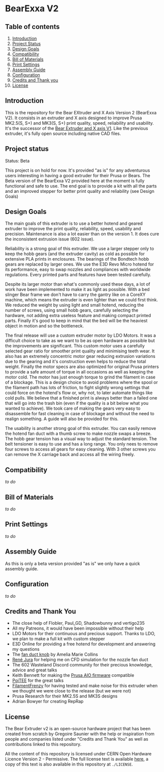 # BearExxa V2

## Table of contents
  1. [Introduction](#introduction)
  2. [Project Status](#project-status)
  3. [Design Goals](#design-goals)
  4. [Compatibility](#compatibility)
  5. [Bill of Materials](#bill-of-materials)
  6. [Print Settings](#print-settings)
  7. [Assembly Guide](#assembly-guide)
  8. [Configuration](#configuration)
  9. [Credits and Thank you](#credits-and-thank-you)
  10. [License](#license)

## Introduction 

This is the repository for the Bear EXtruder and X Axis Version 2 (BearExxa V2). It consists in an extruder and X axis designed to improve Prusa MK2.5(S, S+) and MK3(S, S+) print quality, speed, reliability and usability. It's the successor of the [Bear Extruder and X axis V1](https://github.com/gregsaun/bear_extruder_and_x_axis). Like the previous extruder, it's fully open source including native CAD files.

## Project status

Status: Beta

This project is on hold for now. It's provided "as is" for any adventurous users interesting in having a good extruder for their Prusa or Bears. The Beta version of the BearExxa V2 provided here at the moment is fully functional and safe to use. The end goal is to provide a kit with all the parts and an improved stepper for better print quality and reliability (see Design Goals)

## Design Goals

The main goals of this extruder is to use a better hotend and geared extruder to improve the print quality, reliability, speed, usability and precision. Maintenance is also a lot easier than on the version 1. It does cure the inconsistent extrusion issue (602 issue).

Reliability is a strong goal of this extruder. We use a larger stepper only to keep the hobb gears (and the extruder cavity) as cold as possible for extensive PLA prints in enclosures. The bearings of the Bondtech hobb gears are replaced by larger ones. We use the E3D Revo Micro hotend for its performance, easy to swap nozzles and compliances with worldwide regulations. Every printed parts and features have been tested carefully.

Despite its larger motor than what's commonly used these days, a lot of work have been implemented to make it as light as possible. With a bed slinger Bear frame we don't have to carry the gantry like on a CoreXY machine, which means the extruder is even lighter than we could first think. We reduced the weight by using light and small hotend, reducing the number of screws, using small hobb gears, carefully selecting the hardware, not adding extra useless feature and making compact printed parts. Finally it's good to keep in mind that the bed will be the heaviest object in motion and so the bottleneck.

The final release will use a custom extruder motor by LDO Motors. It was a difficult choice to take as we want to be as open hardware as possible but the improvements are significant. This custom motor uses a carefully selected gear ratio for smoother print quality and  minimising teeth wear. It also has an extremely concentric motor gear reducing extrusion variations due to the gearing and it's construction even helps to reduce the total weight. Finally the motor specs are also optimized for original Prusa printers to provide a safe amount of torque in all occasions as well as keeping the motor cold. The motor has just enough torque to grind the filament in case of a blockage. This is a design choice to avoid problems where the spool or the filament path has lots of friction, to fight slightly wrong settings that could force on the hotend's flow or, why not, to later automate things like cold pulls. We believe that a finished print is always better than a failed one that will go into the trash bin (even if the quality is a bit below what you wanted to achieve). We took care of making the gears very easy to disassemble for fast cleaning in case of blockage and without the need to realign something. A guide will also be provided for this.

The usability is another strong goal of this extruder. You can easily remove the hotend fan duct with a thumb screw to make nozzle swaps a breeze. The hobb gear tension has a visual way to adjust the standard tension. The belt tensioner is easy to use and has a long range. You only nees to remove four screws to access all gears for easy cleaning. With 3 other screws you can remove the X carriage back and access all the wiring freely.

## Compatibility

*to do*

## Bill of Materials

*to do*

## Print Settings

*to do*

## Assembly Guide

As this is only a beta version provided "as is" we only have a quick assembly guide.

## Configuration

*to do*

## Credits and Thank You

- The close help of Flobler, Paul_GD, Shadowbunny and vertigo235
- All my Patreons, it would have been impossible without their help
- LDO Motors for their continuous and precious support. Thanks to LDO, we plan to make a full kit with custom stepper
- E3D Online for providing a free hotend for development and answering my questions
- The [fan duct knob](https://www.printables.com/model/113157-bear-extruder-v1-fan-duct-knob) by Amelia Marie Collins
- [René Jura](https://rene-jurack.de) for helping me on CFD simulation for the nozzle fan duct
- The 602 Wasteland Discord community for their precious knowledge, advice and great talks
- Keith Bennett for making the [Prusa AIO firmware](https://github.com/thisiskeithb/PrusaAIO) compatible
- [PoiTEE](https://x.com/PoiTEE) for the great talks
- [FilamentFrenzy](https://x.com/FilamentFrenzy) for having tested and make noise for this extruder when we thought we were close to the release (but we were not)
- Prusa Research for their MK2.5S and MK3S designs
- Adrian Bowyer for creating RepRap

## License

The Bear Extruder v2 is an open-source hardware project that has been created from scratch by Gregoire Saunier with the help or inspiration from people and companies listed under "Credits and Thank You" as well as contributions linked to this repository.

All the content of this repository is licensed under CERN Open Hardware Licence Version 2 - Permissive. The full license text is available [here](https://ohwr.org/project/cernohl/-/wikis/uploads/3eff4154d05e7a0459f3ddbf0674cae4/cern_ohl_p_v2.txt), a copy of this text is also available in this repository at `./LICENSE`.